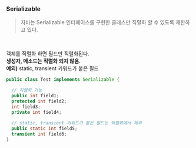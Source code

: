 ### Serializable
> 자바는 Serializable 인터페이스를 구현한 클래스만 직렬화 할 수 있도록 제한하고 있다.

<br>

객체를 직렬화 하면 필드만 직렬화된다.  
**생성자, 메소드는 직렬화 되지 않음.**  
**예외)** static, transient 키워드가 붙은 필드

```java
public class Test implements Serializable {

  // 직렬화 가능
  public int field1;
  protected int field2;
  int field3;
  private int field4;
  
  // static, transient 키워드가 붙은 필드는 직렬화에서 제외
  public static int field5;
  transient int field6;
}
```
